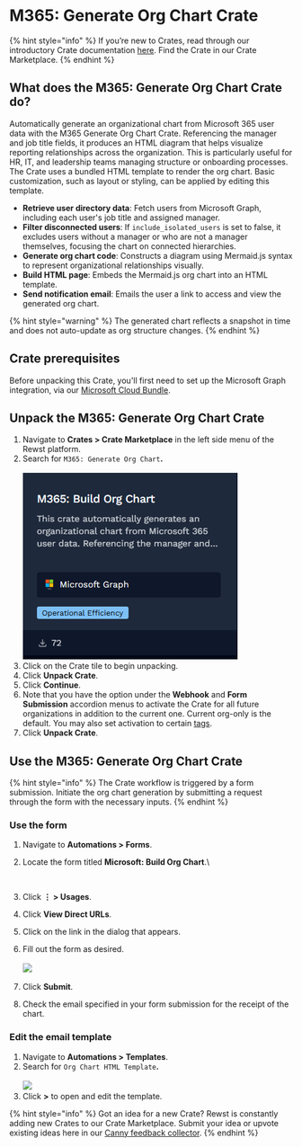 # M365: Generate Org Chart Crate

{% hint style="info" %}
If you’re new to Crates, read through our introductory Crate documentation [here](https://docs.rewst.help/prebuilt-automations/crates). Find the Crate in our Crate Marketplace.
{% endhint %}

## What does the **M365: Generate Org Chart** Crate do?

Automatically generate an organizational chart from Microsoft 365 user data with the M365 Generate Org Chart Crate. Referencing the manager and job title fields, it produces an HTML diagram that helps visualize reporting relationships across the organization. This is particularly useful for HR, IT, and leadership teams managing structure or onboarding processes. The Crate uses a bundled HTML template to render the org chart. Basic customization, such as layout or styling, can be applied by editing this template.

* **Retrieve user directory data**: Fetch users from Microsoft Graph, including each user's job title and assigned manager.
* **Filter disconnected users**: If `include_isolated_users` is set to false, it excludes users without a manager or who are not a manager themselves, focusing the chart on connected hierarchies.
* **Generate org chart code**: Constructs a diagram using Mermaid.js syntax to represent organizational relationships visually.
* **Build HTML page**: Embeds the Mermaid.js org chart into an HTML template.
* **Send notification email**: Emails the user a link to access and view the generated org chart.

{% hint style="warning" %}
The generated chart reflects a snapshot in time and does not auto-update as org structure changes.
{% endhint %}

## Crate prerequisites

Before unpacking this Crate, you'll first need to set up the Microsoft Graph integration, via our [Microsoft Cloud Bundle](../../configuration/integrations/integration-guides/microsoft-cloud-integration-bundle/).

## Unpack the M365: Generate Org Chart Crate

1. Navigate to **Crates > Crate Marketplace** in the left side menu of the Rewst platform.
2. Search for `M365: Generate Org Chart`**.**\
   \
   ![](<../../../.gitbook/assets/image (153).png>)
3. Click on the Crate tile to begin unpacking.
4. Click **Unpack Crate**.
5. Click **Continue**.
6. Note that you have the option under the **Webhook** and **Form Submission** accordion menus to activate the Crate for all future organizations in addition to the current one. Current org-only is the default. You may also set activation to certain [tags](../../settings/tags-in-rewst.md).&#x20;
7. Click **Unpack Crate**.

## Use the M365: Generate Org Chart Crate

{% hint style="info" %}
The Crate workflow is triggered by a form submission. Initiate the org chart generation by submitting a request through the form with the necessary inputs.
{% endhint %}

### Use the form

1. Navigate to **Automations > Forms**.
2.  Locate the form titled **Microsoft: Build Org Chart**.\


    <figure><img src="../../../.gitbook/assets/Screenshot 2025-05-08 at 5.51.59 PM.png" alt=""><figcaption></figcaption></figure>
3. Click **⋮ > Usages**.
4. Click **View Direct URLs**.
5. Click on the link in the dialog that appears.
6. Fill out the form as desired.\
   \
   ![](<../../../.gitbook/assets/Screenshot 2025-05-08 at 5.55.06 PM.png>)
7. Click **Submit**.
8. Check the email specified in your form submission for the receipt of the chart.

### Edit the email template

1. Navigate to **Automations > Templates**.
2. Search for `Org Chart HTML Template`**.**\
   \
   ![](<../../../.gitbook/assets/Screenshot 2025-05-08 at 5.57.56 PM.png>)
3. Click **>** to open and edit the template.&#x20;

{% hint style="info" %}
Got an idea for a new Crate? Rewst is constantly adding new Crates to our Crate Marketplace. Submit your idea or upvote existing ideas here in our [Canny feedback collector](https://rewst.canny.io/crates).
{% endhint %}
